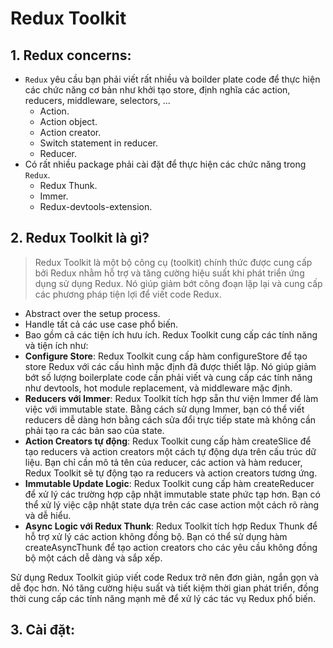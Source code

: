 # Redux Toolkit

## 1. Redux concerns: 
- `Redux` yêu cầu bạn phải viết rất nhiều và boilder plate code để thực hiện các chức năng cơ bản như khởi tạo store, định nghĩa các action, reducers, middleware, selectors, ...
   - Action.
   - Action object.
   - Action creator.
   - Switch statement in reducer.
   - Reducer.
- Có rất nhiều package phải cài đặt để thực hiện các chức năng trong `Redux`.
   - Redux Thunk.
   - Immer.
   - Redux-devtools-extension.

## 2. Redux Toolkit là gì?
> Redux Toolkit là một bộ công cụ (toolkit) chính thức được cung cấp bởi Redux nhằm hỗ trợ và tăng cường hiệu suất khi phát triển ứng dụng sử dụng Redux. Nó giúp giảm bớt công đoạn lặp lại và cung cấp các phương pháp tiện lợi để viết code Redux.
- Abstract over the setup process.
- Handle tất cả các use case phổ biến.
- Bao gồm cả các tiện ích hưu ích.
Redux Toolkit cung cấp các tính năng và tiện ích như:
- **Configure Store**: Redux Toolkit cung cấp hàm configureStore để tạo store Redux với các cấu hình mặc định đã được thiết lập. Nó giúp giảm bớt số lượng boilerplate code cần phải viết và cung cấp các tính năng như devtools, hot module replacement, và middleware mặc định.
- **Reducers với Immer**: Redux Toolkit tích hợp sẵn thư viện Immer để làm việc với immutable state. Bằng cách sử dụng Immer, bạn có thể viết reducers dễ dàng hơn bằng cách sửa đổi trực tiếp state mà không cần phải tạo ra các bản sao của state.
- **Action Creators tự động**: Redux Toolkit cung cấp hàm createSlice để tạo reducers và action creators một cách tự động dựa trên cấu trúc dữ liệu. Bạn chỉ cần mô tả tên của reducer, các action và hàm reducer, Redux Toolkit sẽ tự động tạo ra reducers và action creators tương ứng.
- **Immutable Update Logic**: Redux Toolkit cung cấp hàm createReducer để xử lý các trường hợp cập nhật immutable state phức tạp hơn. Bạn có thể xử lý việc cập nhật state dựa trên các case action một cách rõ ràng và dễ hiểu.
- **Async Logic với Redux Thunk**: Redux Toolkit tích hợp Redux Thunk để hỗ trợ xử lý các action không đồng bộ. Bạn có thể sử dụng hàm createAsyncThunk để tạo action creators cho các yêu cầu không đồng bộ một cách dễ dàng và sắp xếp.

Sử dụng Redux Toolkit giúp viết code Redux trở nên đơn giản, ngắn gọn và dễ đọc hơn. Nó tăng cường hiệu suất và tiết kiệm thời gian phát triển, đồng thời cung cấp các tính năng mạnh mẽ để xử lý các tác vụ Redux phổ biến.

## 3. Cài đặt:
